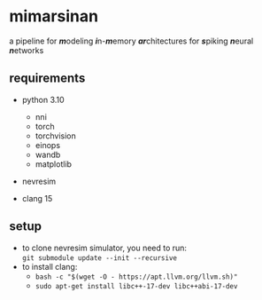 # mimarsinan
a pipeline for ***m***odeling ***i***n-***m***emory ***ar***chitectures for 
***s***piking ***n***eural ***n***etworks


## requirements
- python 3.10
    - nni
    - torch
    - torchvision
    - einops
    - wandb
    - matplotlib

- nevresim
- clang 15

## setup
- to clone nevresim simulator, you need to run: \
    `git submodule update --init --recursive`
- to install clang:
    - `bash -c "$(wget -O - https://apt.llvm.org/llvm.sh)"`
    - `sudo apt-get install libc++-17-dev libc++abi-17-dev`